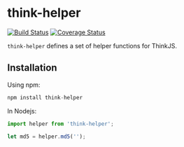 # think-helper
[![Build Status](https://travis-ci.org/thinkjs/think-helper.svg?branch=master)](https://travis-ci.org/thinkjs/think-helper)
[![Coverage Status](https://coveralls.io/repos/github/thinkjs/think-helper/badge.svg)](https://coveralls.io/github/thinkjs/think-helper)

`think-helper` defines a set of helper functions for ThinkJS.
## Installation

Using npm:

```js
npm install think-helper
```

In Nodejs:

```js
import helper from 'think-helper';

let md5 = helper.md5('');

```
